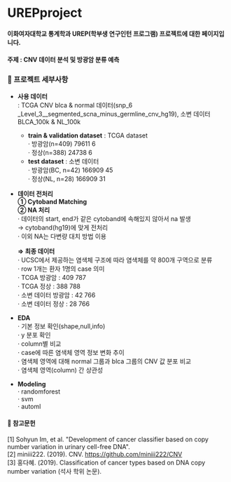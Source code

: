 # UREPproject
#### 이화여자대학교 통계학과 UREP(학부생 연구인턴 프로그램) 프로젝트에 대한 페이지입니다.
#### 주제 : CNV 데이터 분석 및 방광암 분류 예측
   
   
### 📑 프로젝트 세부사항
- **사용 데이터**  
  : TCGA CNV blca & normal 데이터(snp_6 _Level_3__segmented_scna_minus_germline_cnv_hg19), 소변 데이터 BLCA_100k & NL_100k
  - **train & validation dataset** : TCGA dataset  
    · 방광암(n=409) 79611 6  
    · 정상(n=388) 24738 6  
  - **test dataset** : 소변 데이터  
    · 방광암(BC, n=42) 166909 45  
    · 정상(NL, n=28) 166909 31  
  
- **데이터 전처리**  
  **① Cytoband Matching**  
  **② NA 처리**  
  · 데이터의 start, end가 같은 cytoband에 속해있지 않아서 na 발생  
       → cytoband(hg19)에 맞게 전처리  
  · 이외 NA는 다변량 대치 방법 이용  
      
  **⇒ 최종 데이터**  
  · UCSC에서 제공하는 염색체 구조에 따라 염색체를 약 800개 구역으로 분류  
  · row 1개는 환자 1명의 case 의미  
  · TCGA 방광암 : 409 787  
  · TCGA 정상 : 388 788  
  · 소변 데이터 방광암 : 42 766  
  · 소변 데이터 정상 : 28 766  

- **EDA**  
  · 기본 정보 확인(shape,null,info)  
  · y 분포 확인  
  · column별 비교  
  · case에 따른 염색체 영역 정보 변화 추이  
  · 염색체 영역에 대해 normal 그룹과 blca 그룹의 CNV 값 분포 비교  
  · 염색체 영역(column) 간 상관성  
  
- **Modeling**  
  · randomforest  
  · svm  
  · automl  

   
#### 📑 참고문헌
[1] Sohyun Im, et al. "Development of cancer classifier based on copy number variation in urinary cell-free DNA".  
[2] miniii222. (2019). CNV. https://github.com/miniii222/CNV  
[3] 홍다혜. (2019). Classification of cancer types based on DNA copy number variation (석사 학위 논문).   

